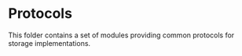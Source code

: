<!--
SPDX-FileCopyrightText: 2023-present Intel Corporation
SPDX-License-Identifier: Apache-2.0
-->

# Protocols

This folder contains a set of modules providing common protocols for storage implementations.
